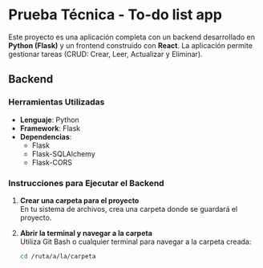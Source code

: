 # Prueba Técnica - To-do list app

Este proyecto es una aplicación completa con un backend desarrollado en **Python (Flask)** y un frontend construido con **React**. La aplicación permite gestionar tareas (CRUD: Crear, Leer, Actualizar y Eliminar).

## Backend

### Herramientas Utilizadas

- **Lenguaje**: Python
- **Framework**: Flask
- **Dependencias**:
  - Flask
  - Flask-SQLAlchemy
  - Flask-CORS

### Instrucciones para Ejecutar el Backend

1. **Crear una carpeta para el proyecto**  
   En tu sistema de archivos, crea una carpeta donde se guardará el proyecto.

2. **Abrir la terminal y navegar a la carpeta**  
   Utiliza Git Bash o cualquier terminal para navegar a la carpeta creada:

   ```bash
   cd /ruta/a/la/carpeta
